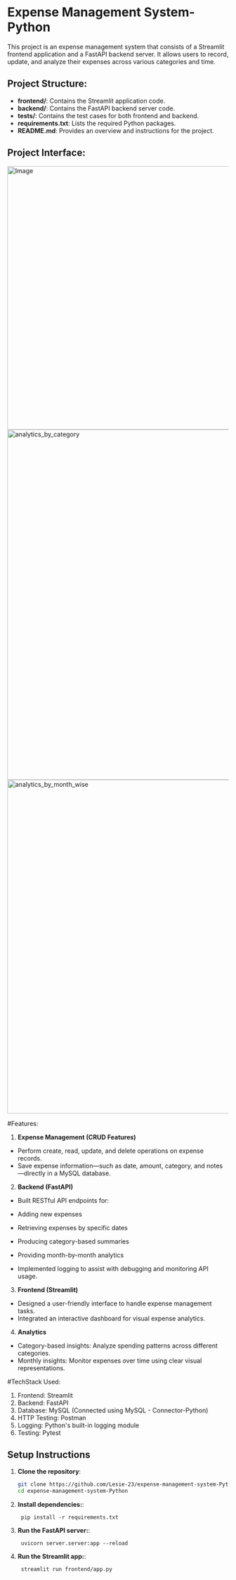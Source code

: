 # Expense Management System-Python

This project is an expense management system that consists of a Streamlit frontend application and a FastAPI backend server. It allows users to record, update, and analyze their expenses across various categories and time. 


## Project Structure:

- **frontend/**: Contains the Streamlit application code.
- **backend/**: Contains the FastAPI backend server code.
- **tests/**: Contains the test cases for both frontend and backend.
- **requirements.txt**: Lists the required Python packages.
- **README.md**: Provides an overview and instructions for the project.


## Project Interface:

<img width="675" height="599" alt="Image" src="https://github.com/user-attachments/assets/4ca3a2e1-7f10-4461-860f-38789447d382" />



<img width="668" height="796" alt="analytics_by_category" src="https://github.com/user-attachments/assets/4f992f98-db01-4935-ba28-dbe1e4388743" />



<img width="849" height="759" alt="analytics_by_month_wise" src="https://github.com/user-attachments/assets/f95e3514-be0a-457d-bcee-298eeec54e7e" />

#Features:

1. **Expense Management (CRUD Features)**
- Perform create, read, update, and delete operations on expense records.
- Save expense information—such as date, amount, category, and notes—directly in a MySQL database.

2. **Backend (FastAPI)**
- Built RESTful API endpoints for:
- Adding new expenses

- Retrieving expenses by specific dates
- Producing category-based summaries
- Providing month-by-month analytics
- Implemented logging to assist with debugging and monitoring API usage.

3. **Frontend (Streamlit)**
- Designed a user-friendly interface to handle expense management tasks.
- Integrated an interactive dashboard for visual expense analytics.

4. **Analytics**
- Category-based insights: Analyze spending patterns across different categories.
- Monthly insights: Monitor expenses over time using clear visual representations.



#TechStack Used:
1. Frontend: Streamlit
2. Backend: FastAPI
3. Database: MySQL (Connected using MySQL - Connector-Python)
4. HTTP Testing: Postman
5. Logging: Python's built-in logging module
6. Testing: Pytest 


## Setup Instructions

1. **Clone the repository**:
   ```bash
   git clone https://github.com/Lesie-23/expense-management-system-Python.git
   cd expense-management-system-Python
   ```
1. **Install dependencies:**:   
   ```commandline
    pip install -r requirements.txt
   ```
1. **Run the FastAPI server:**:   
   ```commandline
    uvicorn server.server:app --reload
   ```
1. **Run the Streamlit app:**:   
   ```commandline
    streamlit run frontend/app.py
   ```

